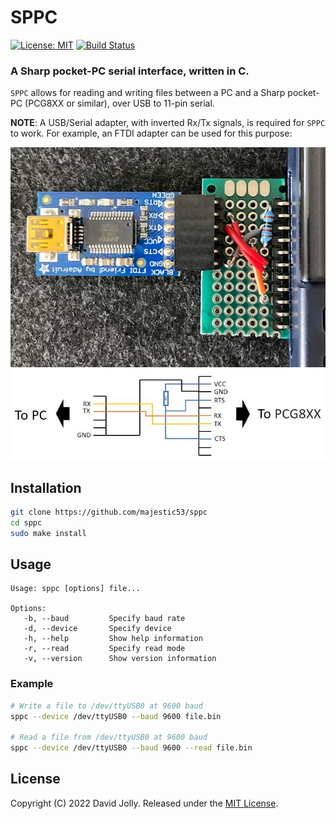 # SPPC

[![License: MIT](https://shields.io/badge/license-MIT-blue.svg?style=flat)](https://github.com/majestic53/sppc/blob/master/LICENSE.md) [![Build Status](https://github.com/majestic53/sppc/workflows/Build/badge.svg)](https://github.com/majestic53/sppc/actions/workflows/build.yml)

### A Sharp pocket-PC serial interface, written in C.

`SPPC` allows for reading and writing files between a PC and a Sharp pocket-PC (PCG8XX or similar), over USB to 11-pin serial.

__NOTE__: A USB/Serial adapter, with inverted Rx/Tx signals, is required for `SPPC` to work. For example, an FTDI adapter can be used for this purpose:

<img src="https://github.com/majestic53/sppc/blob/master/docs/adapter.jpg" alt="Adapter" /><img src="https://github.com/majestic53/sppc/blob/master/docs/circuit.jpg" alt="Adapter circuit" />

## Installation

```bash
git clone https://github.com/majestic53/sppc
cd sppc
sudo make install
```

## Usage

```
Usage: sppc [options] file...

Options:
   -b, --baud         Specify baud rate
   -d, --device       Specify device
   -h, --help         Show help information
   -r, --read         Specify read mode
   -v, --version      Show version information
```

### Example

```bash
# Write a file to /dev/ttyUSB0 at 9600 baud
sppc --device /dev/ttyUSB0 --baud 9600 file.bin

# Read a file from /dev/ttyUSB0 at 9600 baud
sppc --device /dev/ttyUSB0 --baud 9600 --read file.bin
```

## License

Copyright (C) 2022 David Jolly. Released under the [MIT License](https://github.com/majestic53/sppc/blob/master/LICENSE.md).
